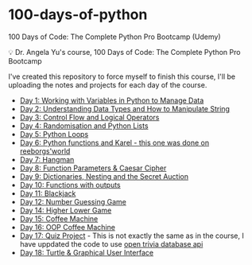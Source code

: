# 100-days-of-python

100 Days of Code: The Complete Python Pro Bootcamp (Udemy)

💡 Dr. Angela Yu's course, 100 Days of Code: The Complete Python Pro Bootcamp

I've created this repository to force myself to finish this course, I'll be uploading the notes and projects for each day of the course.

- [Day 1: Working with Variables in Python to Manage Data](https://github.com/xbjavier/100-days-of-python/tree/main/Day01)
- [Day 2: Understanding Data Types and How to Manipulate String](https://github.com/xbjavier/100-days-of-python/tree/main/Day02)
- [Day 3: Control Flow and Logical Operators](https://github.com/xbjavier/100-days-of-python/tree/main/Day03)
- [Day 4: Randomisation and Python Lists](https://github.com/xbjavier/100-days-of-python/tree/main/Day04)
- [Day 5: Python Loops](https://github.com/xbjavier/100-days-of-python/tree/main/Day05)
- [Day 6: Python functions and Karel - this one was done on reeborgs'world](https://reeborg.ca/reeborg.html?lang=en&mode=python&menu=worlds%2Fmenus%2Freeborg_intro_en.json&name=Maze&url=worlds%2Ftutorial_en%2Fmaze1.json)
- [Day 7: Hangman](https://github.com/xbjavier/100-days-of-python/tree/main/Day07)
- [Day 8: Function Parameters & Caesar Cipher](https://github.com/xbjavier/100-days-of-python/tree/main/Day08)
- [Day 9: Dictionaries, Nesting and the Secret Auction](https://github.com/xbjavier/100-days-of-python/tree/main/Day09)
- [Day 10: Functions with outputs](https://github.com/xbjavier/100-days-of-python/tree/main/Day10)
- [Day 11: Blackjack](https://github.com/xbjavier/100-days-of-python/tree/main/Day11)
- [Day 12: Number Guessing Game](https://github.com/xbjavier/100-days-of-python/tree/main/Day12)
- [Day 14: Higher Lower Game](https://github.com/xbjavier/100-days-of-python/tree/main/Day14)
- [Day 15: Coffee Machine](https://github.com/xbjavier/100-days-of-python/tree/main/Day15)
- [Day 16: OOP Coffee Machine](https://github.com/xbjavier/100-days-of-python/tree/main/Day16)
- [Day 17: Quiz Project](https://github.com/xbjavier/100-days-of-python/tree/main/Day17) - This is not exactly the same as in the course, I have uppdated the code to use [open trivia database api](https://opentdb.com/api_config.php)
- [Day 18: Turtle & Graphical User Interface](https://github.com/xbjavier/100-days-of-python/tree/main/Day18)
